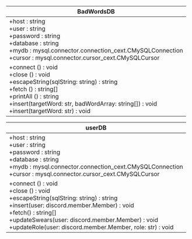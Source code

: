 | BadWordsDB |
|---|
| +host : string <br/>+user : string <br/>+password : string <br/>+database : string <br/>+mydb : mysql.connector.connection_cext.CMySQLConnection <br/>+cursor : mysql.connector.cursor_cext.CMySQLCursor <br/> |
| +connect () : void <br/>+close () : void <br/>+escapeString(sqlString: string) : string <br/>+fetch () : string[] <br/>+printAll () : string <br/>+insert(targetWord: str, badWordArray: string[]) : void <br/>+insert(targetWord: str) : void <br/> |

| userDB |
|---|
| +host : string <br/>+user : string <br/>+password : string <br/>+database : string <br/>+mydb : mysql.connector.connection_cext.CMySQLConnection <br/>+cursor : mysql.connector.cursor_cext.CMySQLCursor <br/> |
| +connect () : void <br/>+close () : void <br/>+escapeString(sqlString: string) : string <br/>+insert(user: discord.member.Member) : void <br/>+fetch() : string[] <br/>+updateSwears(user: discord.member.Member) : void <br/>+updateRole(user: discord.member.Member, role: str) : void <br/> |